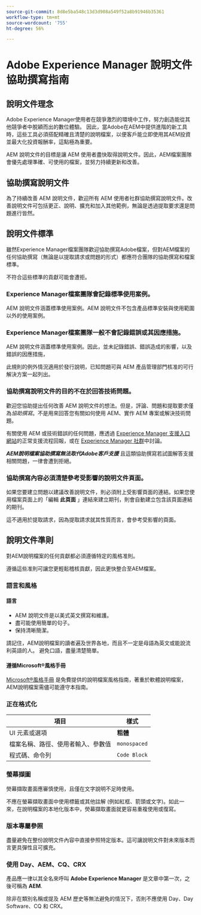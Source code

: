 ```yaml
---
source-git-commit: 8d8e5ba548c13d3d908a549f52a8b91946b35361
workflow-type: tm+mt
source-wordcount: '755'
ht-degree: 56%

---
```

# Adobe Experience Manager 說明文件協助撰寫指南

## 說明文件理念

Adobe Experience Manager使用者在競爭激烈的環境中工作，努力創造能從其他競爭者中脫穎而出的數位體驗。 因此，當Adobe在AEM中提供進階的新工具時，這些工具必須搭配精確且清楚的說明檔案，以便客戶能立即使用其AEM投資並最大化投資報酬率，這點極為重要。

AEM 說明文件的目標是讓 AEM 使用者盡快取得說明文件。因此，AEM檔案團隊會優先處理準確、可使用的檔案，並努力持續更新和改善。

## 協助撰寫說明文件

為了持續改善 AEM 說明文件，歡迎所有 AEM 使用者社群協助撰寫說明文件。改善說明文件可包括更正、說明、擴充和加入其他範例，無論是透過提取要求還是問題進行皆然。

## 說明文件標準

雖然Experience Manager檔案團隊歡迎協助撰寫Adobe檔案，但對AEM檔案的任何協助撰寫（無論是以提取請求或問題的形式）都應符合團隊的協助撰寫和檔案標準。

不符合這些標準的貢獻可能會遭拒。

### Experience Manager檔案團隊會記錄標準使用案例。

AEM 說明文件涵蓋標準使用案例。AEM 說明文件不包含產品標準安裝與使用範圍以外的使用案例。

### Experience Manager檔案團隊一般不會記錄錯誤或其因應措施。

AEM 說明文件涵蓋標準使用案例。因此，並未記錄錯誤、錯誤造成的影響，以及錯誤的因應措施，

此規則的例外情況適用於發行說明，已知問題可與 AEM 產品管理部門核准的可行解決方案一起列出。

### 協助撰寫說明文件的目的不在於回答技術問題。

歡迎您協助提出任何改善 AEM 說明文件的想法。但是，評論、問題和提取要求僅為&#x200B;*協助撰寫*。不是用來回答您有關如何使用 AEM、實作 AEM 專案或解決技術問題。

有關使用 AEM 或技術錯誤的任何問題，應透過 [Experience Manager 支援入口網站](https://experienceleague.adobe.com/?support-solution=Experience+Manager#home)的正常支援流程回報，或在 [Experience Manager 社群](https://experienceleaguecommunities.adobe.com/t5/adobe-experience-manager/ct-p/adobe-experience-manager-community)中討論。

***AEM說明檔案協助撰寫無法取代Adobe客戶支援*** 且這類協助撰寫若試圖解答支援相關問題，一律會遭到拒絕。

### 協助撰寫內容必須清楚參考受影響的說明文件頁面。

如果您要建立問題以建議改善說明文件，則必須附上受影響頁面的連結。如果您使用檔案頁面上的「編輯 **此頁面** 」連結來建立期刊，則會自動建立包含該頁面連結的期刊。

這不適用於提取請求，因為提取請求就其性質而言，會參考受影響的頁面。

## 說明文件準則

對AEM說明檔案的任何貢獻都必須遵循特定的風格准則。

遵循這些准則可讓您更輕鬆稽核貢獻，因此更快整合至AEM檔案。

### 語言和風格

#### 語言

* AEM 說明文件是以美式英文撰寫和維護。
* 盡可能使用簡單的句子。
* 保持清晰簡潔。

請記住，AEM說明檔案的讀者遍及世界各地，而且不一定是母語為英文或能說流利英語的人。 避免口語，盡量清楚簡單。

#### 遵循Microsoft®風格手冊

[Microsoft®風格手冊](https://learn.microsoft.com/en-us/style-guide/welcome/) 是免費提供的說明檔案風格指南，著重於軟體說明檔案，AEM說明檔案需儘可能遵守本指南。

### 正在格式化

| 項目 | 樣式 |
|---|---|
| UI 元素或選項 | **粗體** |
| 檔案名稱、路徑、使用者輸入、參數值 | `monospaced` |
| 程式碼、命令列 | ```Code Block``` |

### 螢幕擷圖

熒幕擷取畫面應審慎使用，且僅在文字說明不足時使用。

不應在螢幕擷取畫面中使用標籤或其他註解 (例如紅框、箭頭或文字)。如此一來，在說明檔案的本地化版本中，熒幕擷取畫面就更容易重複使用或復寫。

### 版本專屬參照

盡量避免在整份說明文件內容中直接參照特定版本。這可讓說明文件對未來版本而言更具彈性且可擴充。

### 使用 Day、AEM、CQ、CRX

產品應一律以其全名來呼叫 **Adobe Experience Manager** 是文章中第一次，之後可稱為 **AEM**.

除非在類別名稱或提及 AEM 歷史等無法避免的情況下，否則不應使用 Day、Day Software、CQ 和 CRX。
